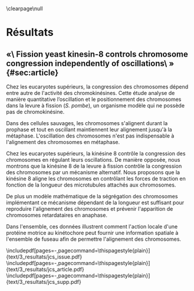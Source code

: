 \clearpage\null

# Résultats

## «\ Fission yeast kinesin-8 controls chromosome congression independently of oscillations\ » {#sec:article}

Chez les eucaryotes supérieurs, la congression des chromosomes dépend entre autre de l'activité des chromokinésines. Cette étude analyse de manière quantitative l’oscillation et le positionnement des chromosomes dans la levure à fission (_S. pombe_), un organisme modèle qui ne possède pas de chromokinésine.

Dans des cellules sauvages, les chromosomes s'alignent durant la prophase et tout en oscillant maintiennent leur alignement jusqu'à la métaphase. L'oscillation des chromosomes n'est pas indispensable à l'alignement des chromosomes en métaphase.

Chez les eucaryotes supérieurs, la kinésine 8 contrôle la congression des chromosomes en régulant leurs oscillations. De manière opposée, nous montrons que la kinésine 8 de la levure à fission contrôle la congression des chromosomes par un mécanisme alternatif. Nous proposons que la kinésine 8 aligne les chromosomes en contrôlant les forces de traction en fonction de la longueur des microtubules attachés aux chromosomes.

De plus un modèle mathématique de la ségrégation des chromosomes implémentant ce mécanisme dépendant de la longueur est suffisant pour reproduire l'alignement des chromosomes et prévenir l'apparition de chromosomes retardataires en anaphase.

Dans l'ensemble, ces données illustrent comment l'action locale d'une protéine motrice au kinétochore peut fournir une information spatiale à l'ensemble de fuseau afin de permettre l'alignement des chromosomes.

\includepdf[pages=-,pagecommand=\thispagestyle{plain}]{text/3_resultats/jcs_issue.pdf}
\includepdf[pages=-,pagecommand=\thispagestyle{plain}]{text/3_resultats/jcs_article.pdf}
\includepdf[pages=-,pagecommand=\thispagestyle{plain}]{text/3_resultats/jcs_supp.pdf}
